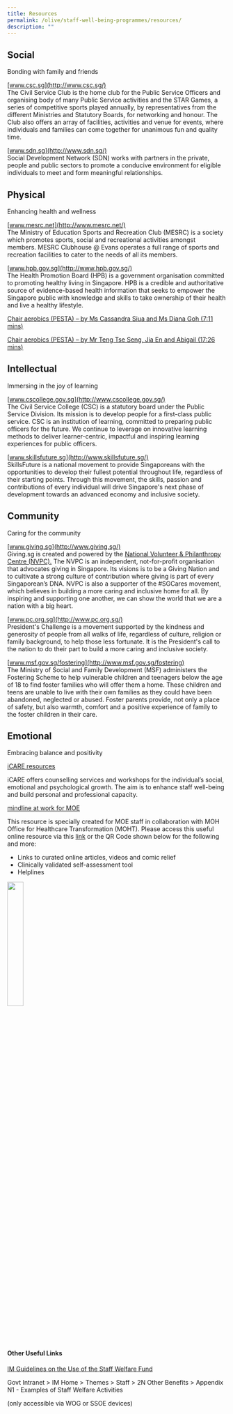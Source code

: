 ```yaml
---
title: Resources
permalink: /olive/staff-well-being-programmes/resources/
description: ""
---
```

Social
------

Bonding with family and friends  
  
[www.csc.sg](http://www.csc.sg/)  <br>
The Civil Service Club is the home club for the Public Service Officers and organising body of many Public Service activities and the STAR Games, a series of competitive sports played annually, by representatives from the different Ministries and Statutory Boards, for networking and honour.&nbsp;The Club also offers an array of facilities, activities and venue for events, where individuals and families can come together for unanimous fun and quality time.

  
[www.sdn.sg](http://www.sdn.sg/) <br>
Social Development Network (SDN) works with partners in the private, people and public sectors to promote a conducive environment for eligible individuals to meet and form meaningful relationships.  
  

Physical
--------

Enhancing health and wellness

  

[www.mesrc.net](http://www.mesrc.net/) <br>
The Ministry of Education Sports and Recreation Club (MESRC) is a society which promotes sports, social and recreational activities amongst members.&nbsp;MESRC Clubhouse @ Evans operates a full range of sports and recreation facilities to cater to the needs of all its members.  

  

[www.hpb.gov.sg](http://www.hpb.gov.sg/) <br>
The Health Promotion Board (HPB) is a government organisation committed to promoting healthy living in Singapore. HPB is a credible and authoritative source of evidence-based health information that seeks to empower the Singapore public with knowledge and skills to take ownership of their health and live a healthy lifestyle.

  

[Chair aerobics (PESTA) – by Ms Cassandra Siua and Ms Diana Goh (7:11 mins)](https://drive.google.com/file/d/1h8emer1NzmBcN-QuUih1dZcjAisO1AZk/view?usp=sharing)&nbsp;

  

[Chair aerobics (PESTA) – by Mr Teng Tse Seng, Jia En and Abigail (17:26 mins)](https://drive.google.com/file/d/1ZMXIVhDhXBMEh6_9k81aBTe4sWp96VzE/view?usp=sharing)&nbsp;  

  

Intellectual
------------

Immersing in the joy of learning

  

[www.cscollege.gov.sg](http://www.cscollege.gov.sg/) <br>
The Civil Service College (CSC) is a statutory board under the Public Service Division. Its mission is to develop people for a first-class public service. CSC is an institution of learning, committed to preparing public officers for the future. We continue to leverage on innovative learning methods to deliver learner-centric, impactful and inspiring learning experiences for public officers.

  
[www.skillsfuture.sg](http://www.skillsfuture.sg/)  <br>
SkillsFuture is a national movement to provide Singaporeans with the opportunities to develop their fullest potential throughout life, regardless of their starting points. Through this movement, the skills, passion and contributions of every individual will drive Singapore's next phase of development towards an advanced economy and inclusive society.

  

Community
---------

Caring for the community

  

[www.giving.sg](http://www.giving.sg/) <br>
Giving.sg is created and powered by the&nbsp;[National Volunteer &amp; Philanthropy Centre (NVPC).](https://www.nvpc.org.sg/)&nbsp;The NVPC is an independent, not-for-profit organisation that advocates giving in Singapore. Its visions is to be a Giving Nation and to cultivate a strong culture of contribution where giving is part of every Singaporean’s DNA. NVPC is also a supporter of the #SGCares movement, which believes in building a more caring and inclusive home for all. By inspiring and supporting one another, we can show the world that we are a nation with a big heart.

[www.pc.org.sg](http://www.pc.org.sg/) <br>
President's Challenge is a movement supported by the kindness and generosity of people from all walks of life, regardless of culture, religion or family background, to help those less fortunate. It is the President's call to the nation to do their part to build a more caring and inclusive society.

  

[www.msf.gov.sg/fostering](http://www.msf.gov.sg/fostering) <br>
The Ministry of Social and Family Development (MSF) administers the Fostering Scheme to help vulnerable children and teenagers below the age of 18 to find foster families who will offer them a home. These children and teens are unable to live with their own families as they could have been abandoned, neglected or abused. Foster parents provide, not only a place of safety, but also warmth, comfort and a positive experience of family to the foster children in their care.  
  

Emotional
---------

Embracing balance and positivity  

  

[iCARE resources](https://www.academyofsingaporeteachers.moe.gov.sg/professional-growth/staff-well-being/icare/resources)

iCARE offers counselling services and workshops for the individual’s social, emotional and psychological growth.&nbsp;The aim is to enhance staff well-being and build personal and professional capacity.  

[mindline at work for MOE](https://www.mindline.sg/moe)

This resource is specially created for MOE staff in collaboration with MOH Office for Healthcare Transformation (MOHT). Please access this useful online resource via this [link](https://www.mindline.sg/moe "https://www.mindline.sg/moe") or the QR Code shown below for the following and more:

*   Links to curated online articles, videos and comic relief
*   Clinically validated self-assessment tool
*   Helplines

<img src="/images/mindline-at-work-moe.png" style="width:27%">

#### Other Useful Links

[IM Guidelines on the Use of the Staff Welfare Fund](https://intranet.mof.gov.sg/portal/IM/Themes/Staff/2N-Other-Benefits/Topics/Appendix-N1-EXAMPLES-OF-STAFF-WELFARE-ACTIVITIES.aspx)

Govt Intranet &gt; IM Home &gt; Themes &gt; Staff &gt; 2N Other Benefits &gt; Appendix N1 - Examples of Staff Welfare Activities

(only accessible via WOG or SSOE devices)
